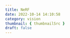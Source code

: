 ```yaml
---
title: NeRF
date: 2022-10-14 14:10:58
category: vision
thumbnail: { thumbnailSrc }
draft: false
---
```


